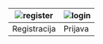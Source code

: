 | ![register](https://github.com/user-attachments/assets/f9dd8170-9b30-4cd0-9ac8-5c0cf374f207) | ![login](https://github.com/user-attachments/assets/868d2e03-df95-422b-9de1-6a61d9c20467) |
| --- | --- |
| Registracija | Prijava |
